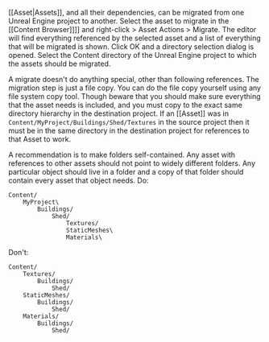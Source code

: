 [[Asset|Assets]], and all their dependencies, can be migrated from one Unreal Engine project to another.
Select the asset to migrate in the [[Content Browser]]]] and right-click > Asset Actions > Migrate.
The editor will find everything referenced by the selected asset and a list of everything that will be migrated is shown.
Click OK and a directory selection dialog is opened.
Select the Content directory of the Unreal Engine project to which the assets should be migrated.

A migrate doesn't do anything special, other than following references.
The migration step is just a file copy.
You can do the file copy yourself using any file system copy tool.
Though beware that you should make sure everything that the asset needs is included,
and you must copy to the exact same directory hierarchy in the destination project.
If an [[Asset]] was in `Content/MyProject/Buildings/Shed/Textures` in the source project then it must be in the same directory in the destination project for references to that Asset to work.

A recommendation is to make folders self-contained.
Any asset with references to other assets should not point to widely different folders.
Any particular object should live in a folder and a copy of that folder should contain every asset that object needs.
Do:
```
Content/
	MyProject\
		Buildings/
			Shed/
				Textures/
				StaticMeshes\
				Materials\
```
Don't:
```
Content/
	Textures/
		Buildings/
			Shed/
	StaticMeshes/
		Buildings/
			Shed/
	Materials/
		Buildings/
			Shed/
```
